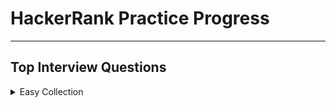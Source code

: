 # HackerRank Practice Progress

---

## Top Interview Questions

<details>

<summary>Easy Collection</summary>

---

~~Array 11/11~~

~~Strings 9/9~~

Linked Lists

Trees 4/5

Sorting and Searching

Dynamic Programming

Design

Math

Others

---

</details>